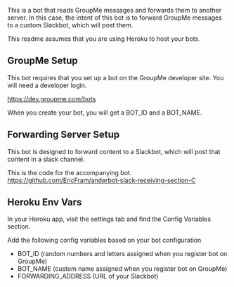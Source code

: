 This is a bot that reads GroupMe messages and forwards them to another server. In this case, the intent of this bot is to forward GroupMe messages to a custom Slackbot, which will post them.

This readme assumes that you are using Heroku to host your bots.

## GroupMe Setup

This bot requires that you set up a bot on the GroupMe developer site. You will need a developer login.

https://dev.groupme.com/bots

When you create your bot, you will get a BOT_ID and a BOT_NAME.

## Forwarding Server Setup

This bot is designed to forward content to a Slackbot, which will post that content in a slack channel.

This is the code for the accompanying bot.
https://github.com/EricFram/anderbot-slack-receiving-section-C

## Heroku Env Vars

In your Heroku app, visit the settings tab and find the Config Variables section.

Add the following config variables based on your bot configuration

- BOT_ID (random numbers and letters assigned when you register bot on GroupMe)
- BOT_NAME (custom name assigned when you register bot on GroupMe)
- FORWARDING_ADDRESS (URL of your Slackbot)
